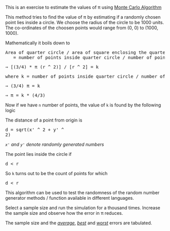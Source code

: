 This is an exercise to estimate the values of π using [Monte Carlo Algorithm](http://en.wikipedia.org/wiki/Monte_Carlo_algorithm)

This method tries to find the value of π by estimating if a randomly chosen point lies inside a circle. We choose the radius of the circle to be 1000 units. The co-ordinates of the choosen points would range from (0, 0) to (1000, 1000).

Mathematically it boils down to 

<pre>Area of quarter circle / area of square enclosing the quarter circle
   = number of points inside quarter circle / number of points inside square
</pre>

<pre>⇒ [(3/4) * π (r ^ 2)] / [r ^ 2] = k</pre>

<pre>where k = number of points inside quarter circle / number of points inside square (k is found by experiment)</pre>

<pre>⇒ (3/4) π = k</pre>

<pre>⇒ π = k * (4/3)</pre>

Now if we have ```n``` number of points, the value of ```k``` is found by the following logic

The distance of a point from origin is <pre>d = sqrt(x' ^ 2 + y' ^ 2)</pre>

_```x'``` and ```y'``` denote randomly generated numbers_

The point lies inside the circle if <pre>d < r</pre>

So ```k``` turns out to be the count of points for which <pre>d < r</pre>

This algorithm can be used to test the randomness of the random number generator methods / function available in different languages.

Select a sample size and run the simulation for a thousand times. Increase the sample size and observe how the error in π reduces.

The sample size and the [*average*](https://github.com/chiku/Find-pi/blob/master/output/average.markdown), [*best*](https://github.com/chiku/Find-pi/blob/master/output/best.markdown) and [*worst*](https://github.com/chiku/Find-pi/blob/master/output/worst.markdown) errors are tabulated.


